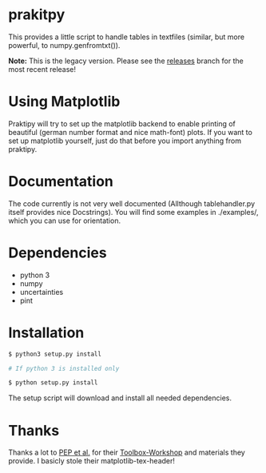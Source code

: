 # prakitpy

This provides a little script to handle tables in textfiles (similar, but more powerful, to numpy.genfromtxt()).  

**Note:** This is the legacy version. Please see the [releases](https://github.com/The-Ludwig/praktipy/releases) branch for the most recent release!

# Using Matplotlib

Praktipy will try to set up the matplotlib backend to enable printing of beautiful (german number format and nice math-font) plots. If you want to set up matplotlib yourself, just do that before you import anything from praktipy.

# Documentation

The code currently is not very well documented (Allthough tablehandler.py itself provides nice Docstrings).
You will find some examples in ./examples/, which you can use for orientation.

# Dependencies
* python 3
* numpy
* uncertainties
* pint

# Installation

~~~sh
$ python3 setup.py install

# If python 3 is installed only

$ python setup.py install
~~~

The setup script will download and install all needed dependencies.

# Thanks

Thanks a lot to [PEP et al.](https://pep-dortmund.org/) for their [Toolbox-Workshop](https://toolbox.pep-dortmund.org/notes.html) and materials they provide. I basicly stole their matplotlib-tex-header!
